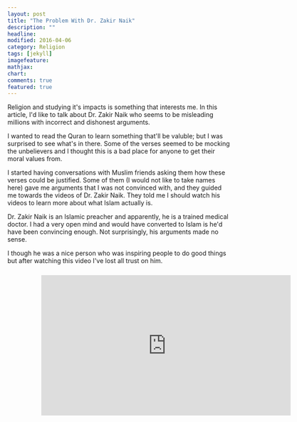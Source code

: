 ```yaml
---
layout: post
title: "The Problem With Dr. Zakir Naik"
description: ""
headline: 
modified: 2016-04-06
category: Religion
tags: [jekyll]
imagefeature: 
mathjax: 
chart: 
comments: true
featured: true
---
```


Religion and studying it's impacts is something that interests me. In this article, I'd like to talk about Dr. Zakir Naik who seems to be misleading millions with incorrect and dishonest arguments.

I wanted to read the Quran to learn something that'll be valuble; but I was surprised to see what's in there. Some of the verses seemed to be mocking the unbelievers and I thought this is a bad place for anyone to get their moral values from.

I started having conversations with Muslim friends asking them how these verses could be justified. Some of them (I would not like to take names here) gave me arguments that I was not convinced with, and they guided me towards the videos of Dr. Zakir Naik. They told me I should watch his videos to learn more about what Islam actually is.

Dr. Zakir Naik is an Islamic preacher and apparently, he is a trained medical doctor. I had a very open mind and would have converted to Islam is he'd have been convincing enough. Not surprisingly, his arguments made no sense.

I though he was a nice person who was inspiring people to do good things but after watching this video I've lost all trust on him. 

<div style="height:100%;width:100%;text-align:center;padding: 2% 15% 2% 15%;">
  <iframe width="560" height="315" src="https://www.youtube.com/embed/sXa-UQjSNn0" frameborder="0" allowfullscreen></iframe>
</div>

He actually thinks evolution is not real and that's not the worst part. He actually has the audacity to say, "**most of the scientists today do not agree with Darwin's theory**". It's evident from his talk that he hasn't looked at the evidence for evolution. He thinks evolution is based only on fossil record. He doesn't even know as much as I do about evolution.

> Almost every scientist would unequivocally say that evolution is a fact.

Evolution has been verified by multiple independent branches of science- DNA, palentology, anatomy, geographical distribution, experiments in lab, etc., He's a fucking medical doctor; how in the world can he say something as ridiculous, I will never know.

> By this point, it must be clear to you that Dr. Zakir Naik either knows absolutely nothing about science or is a dishonest man deluding millions of people. Either way, he deserves no followers.

-----

<div style="height:100%;width:100%;text-align:center;padding: 2% 15% 2% 15%;">
  <iframe width="560" height="315" src="https://www.youtube.com/embed/XEcocSZnk1g" frameborder="0" allowfullscreen></iframe>
</div>

Further, in the above video, Dr Zakir Naik claims that 80% of the Quran is in line with science; where as 20% is ambiguious. He is factually wrong. There are many claims in the Quran which are clearly rejected by Science.  [http://wikiislam.net/wiki/Scientific_Errors_in_the_Quran](Ref) 

Dr Zakir Naik also says, "little knowledge of science makes you atheist, indepth knowledge of science makes you believe in god."

Again, if you look at the data; he's wrong. According to a survey- 90% of people believe in god, 60% of scientists believe in god, 10% of elite scientists believe in god [1].  Clearly, with increasing knowledge of science; lesser people believe in god. I know he's great at articulation and has a read most of the religious literature, but I don't think I can trust him more because I see him make a lot of factually incorrect claims.

> Making up things in the name of science to spread his religion is horrible and Dr. Zakir Naik manages to do just that.

Most people don't know that and they go by Dr Naik because they trust him. Deluding people who trust you is one of the worse things I can imagine. I hope people realize that this guy has no idea what he's talking about whenever he takes the name of science and stay away from all his bullshit.

[1] Data produced by Neil DeGrasse Tyson during a [https://www.youtube.com/watch?v=5xvILvxYbFA](talk)
